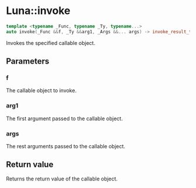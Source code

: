 # Luna::invoke

```c++
template <typename _Func, typename _Ty, typename...>
auto invoke(_Func &&f, _Ty &&arg1, _Args &&... args) -> invoke_result_t< _Func, _Ty, _Args... >
```

Invokes the specified callable object. 



## Parameters
### f
The callable object to invoke. 

### arg1
The first argument passed to the callable object. 

### args
The rest arguments passed to the callable object. 

## Return value
Returns the return value of the callable object. 

